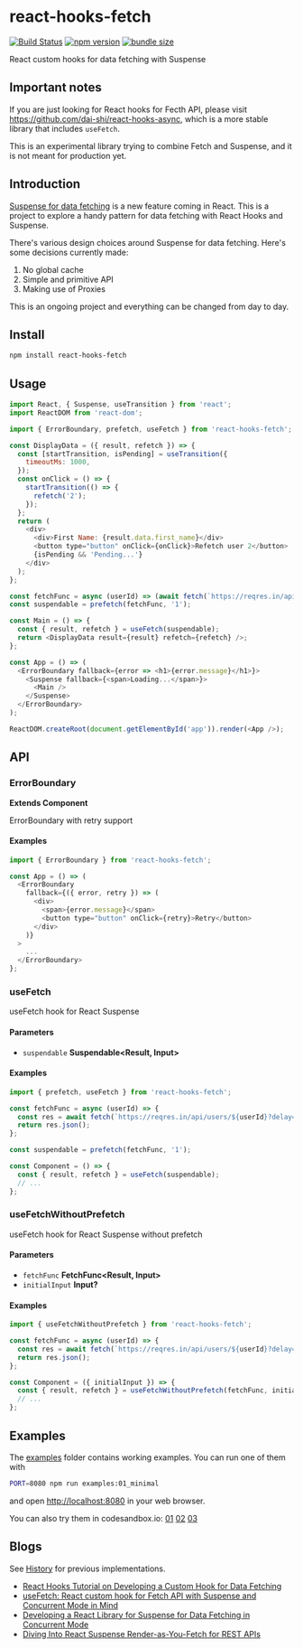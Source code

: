 # react-hooks-fetch

[![Build Status](https://travis-ci.com/dai-shi/react-hooks-fetch.svg?branch=master)](https://travis-ci.com/dai-shi/react-hooks-fetch)
[![npm version](https://badge.fury.io/js/react-hooks-fetch.svg)](https://badge.fury.io/js/react-hooks-fetch)
[![bundle size](https://badgen.net/bundlephobia/minzip/react-hooks-fetch)](https://bundlephobia.com/result?p=react-hooks-fetch)

React custom hooks for data fetching with Suspense

## Important notes

If you are just looking for React hooks for Fecth API,
please visit <https://github.com/dai-shi/react-hooks-async>,
which is a more stable library that includes `useFetch`.

This is an experimental library trying to combine Fetch and Suspense,
and it is not meant for production yet.

## Introduction

[Suspense for data fetching](https://reactjs.org/docs/concurrent-mode-suspense.html) is a new feature coming in React.
This is a project to explore a handy pattern for data fetching
with React Hooks and Suspense.

There's various design choices around Suspense for data fetching.
Here's some decisions currently made:

1. No global cache
2. Simple and primitive API
3. Making use of Proxies

This is an ongoing project and everything can be changed from day to day.

## Install

```bash
npm install react-hooks-fetch
```

## Usage

```javascript
import React, { Suspense, useTransition } from 'react';
import ReactDOM from 'react-dom';

import { ErrorBoundary, prefetch, useFetch } from 'react-hooks-fetch';

const DisplayData = ({ result, refetch }) => {
  const [startTransition, isPending] = useTransition({
    timeoutMs: 1000,
  });
  const onClick = () => {
    startTransition(() => {
      refetch('2');
    });
  };
  return (
    <div>
      <div>First Name: {result.data.first_name}</div>
      <button type="button" onClick={onClick}>Refetch user 2</button>
      {isPending && 'Pending...'}
    </div>
  );
};

const fetchFunc = async (userId) => (await fetch(`https://reqres.in/api/users/${userId}?delay=3`)).json();
const suspendable = prefetch(fetchFunc, '1');

const Main = () => {
  const { result, refetch } = useFetch(suspendable);
  return <DisplayData result={result} refetch={refetch} />;
};

const App = () => (
  <ErrorBoundary fallback={error => <h1>{error.message}</h1>}>
    <Suspense fallback={<span>Loading...</span>}>
      <Main />
    </Suspense>
  </ErrorBoundary>
);

ReactDOM.createRoot(document.getElementById('app')).render(<App />);
```

## API

<!-- Generated by documentation.js. Update this documentation by updating the source code. -->

### ErrorBoundary

**Extends Component**

ErrorBoundary with retry support

#### Examples

```javascript
import { ErrorBoundary } from 'react-hooks-fetch';

const App = () => (
  <ErrorBoundary
    fallback={({ error, retry }) => (
      <div>
        <span>{error.message}</span>
        <button type="button" onClick={retry}>Retry</button>
      </div>
    )}
  >
    ...
  </ErrorBoundary>
};
```

### useFetch

useFetch hook for React Suspense

#### Parameters

- `suspendable` **Suspendable&lt;Result, Input>** 

#### Examples

```javascript
import { prefetch, useFetch } from 'react-hooks-fetch';

const fetchFunc = async (userId) => {
  const res = await fetch(`https://reqres.in/api/users/${userId}?delay=3`);
  return res.json();
};

const suspendable = prefetch(fetchFunc, '1');

const Component = () => {
  const { result, refetch } = useFetch(suspendable);
  // ...
};
```

### useFetchWithoutPrefetch

useFetch hook for React Suspense without prefetch

#### Parameters

- `fetchFunc` **FetchFunc&lt;Result, Input>** 
- `initialInput` **Input?** 

#### Examples

```javascript
import { useFetchWithoutPrefetch } from 'react-hooks-fetch';

const fetchFunc = async (userId) => {
  const res = await fetch(`https://reqres.in/api/users/${userId}?delay=3`);
  return res.json();
};

const Component = ({ initialInput }) => {
  const { result, refetch } = useFetchWithoutPrefetch(fetchFunc, initialInput);
  // ...
};
```

## Examples

The [examples](examples) folder contains working examples.
You can run one of them with

```bash
PORT=8080 npm run examples:01_minimal
```

and open <http://localhost:8080> in your web browser.

You can also try them in codesandbox.io:
[01](https://codesandbox.io/s/github/dai-shi/react-hooks-fetch/tree/master/examples/01_minimal)
[02](https://codesandbox.io/s/github/dai-shi/react-hooks-fetch/tree/master/examples/02_typescript)
[03](https://codesandbox.io/s/github/dai-shi/react-hooks-fetch/tree/master/examples/03_noprefetch)

## Blogs

See [History](./HISTORY.md) for previous implementations.

- [React Hooks Tutorial on Developing a Custom Hook for Data Fetching](https://blog.axlight.com/posts/react-hooks-tutorial-on-developing-a-custom-hook-for-data-fetching/)
- [useFetch: React custom hook for Fetch API with Suspense and Concurrent Mode in Mind](https://blog.axlight.com/posts/usefetch-react-custom-hook-for-fetch-api-with-suspense-and-concurrent-mode-in-mind/)
- [Developing a React Library for Suspense for Data Fetching in Concurrent Mode](https://blog.axlight.com/posts/developing-a-react-library-for-suspense-for-data-fetching-in-concurrent-mode/)
- [Diving Into React Suspense Render-as-You-Fetch for REST APIs](https://blog.axlight.com/posts/diving-into-react-suspense-render-as-you-fetch-for-rest-apis/)
